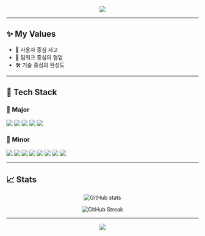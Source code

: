 <!-- GitHub Profile README 시작 -->

<!-- Wave Header -->
<p align="center">
  <img src="https://capsule-render.vercel.app/api?type=waving&color=0:36BCF7,100:36BCF7&height=160&section=header&text=Hi%20I'm%20Huiseong&fontSize=35&fontColor=ffffff" />
</p>

---

## ✨ My Values

- 👥 사용자 중심 사고
- 🤝 팀워크 중심의 협업
- 🛠️ 기술 중심의 완성도

---

## 🧩 Tech Stack

### 🥇 Major

<p>
  <img src="https://img.shields.io/badge/HTML-E34F26?style=for-the-badge&logo=html5&logoColor=white"/>
  <img src="https://img.shields.io/badge/CSS-1572B6?style=for-the-badge&logo=css3&logoColor=white"/>
  <img src="https://img.shields.io/badge/JavaScript-F7DF1E?style=for-the-badge&logo=javascript&logoColor=black"/>
  <img src="https://img.shields.io/badge/React-61DAFB?style=for-the-badge&logo=react&logoColor=black"/>
  <img src="https://img.shields.io/badge/Vite-646CFF?style=for-the-badge&logo=vite&logoColor=white"/>
</p>

### 🧩 Minor

<p>
  <img src="https://img.shields.io/badge/SpringBoot-6DB33F?style=for-the-badge&logo=springboot&logoColor=white"/>
  <img src="https://img.shields.io/badge/Python-3776AB?style=for-the-badge&logo=python&logoColor=white"/>
  <img src="https://img.shields.io/badge/Oracle-F80000?style=for-the-badge&logo=oracle&logoColor=white"/>
  <img src="https://img.shields.io/badge/MongoDB-47A248?style=for-the-badge&logo=mongodb&logoColor=white"/>
  <img src="https://img.shields.io/badge/PostgreSQL-4169E1?style=for-the-badge&logo=postgresql&logoColor=white"/>
  <img src="https://img.shields.io/badge/MySQL-4479A1?style=for-the-badge&logo=mysql&logoColor=white"/>
  <img src="https://img.shields.io/badge/Docker-2496ED?style=for-the-badge&logo=docker&logoColor=white"/>
  <img src="https://img.shields.io/badge/Linux-FCC624?style=for-the-badge&logo=linux&logoColor=black"/>
</p>

---

## 📈 Stats

<p align="center">
  <img src="https://github-readme-stats.vercel.app/api?username=JeongHui-seong&show_icons=true&theme=tokyonight" alt="GitHub stats" />
</p>

<p align="center">
  <img src="https://github-readme-streak-stats.herokuapp.com?user=JeongHui-seong&theme=tokyonight" alt="GitHub Streak" />
</p>

---

<!-- Wave Footer -->
<p align="center">
  <img src="https://capsule-render.vercel.app/api?type=waving&color=0:36BCF7,100:36BCF7&height=140&section=footer&text=Have%20a%20Nice%20Code%20Day!%20☕&fontSize=20&fontColor=ffffff" />
</p>

<!-- GitHub Profile README 끝 -->

